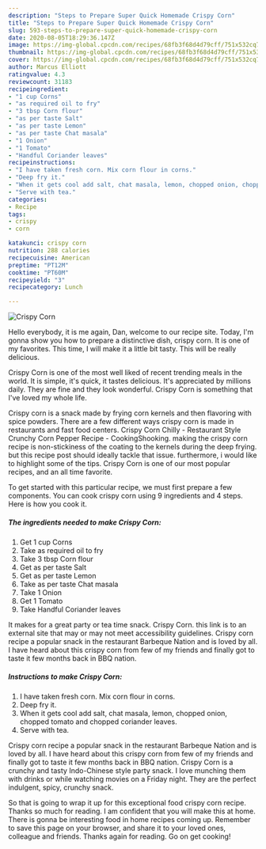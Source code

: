 ```yaml
---
description: "Steps to Prepare Super Quick Homemade Crispy Corn"
title: "Steps to Prepare Super Quick Homemade Crispy Corn"
slug: 593-steps-to-prepare-super-quick-homemade-crispy-corn
date: 2020-08-05T18:29:36.147Z
image: https://img-global.cpcdn.com/recipes/68fb3f68d4d79cff/751x532cq70/crispy-corn-recipe-main-photo.jpg
thumbnail: https://img-global.cpcdn.com/recipes/68fb3f68d4d79cff/751x532cq70/crispy-corn-recipe-main-photo.jpg
cover: https://img-global.cpcdn.com/recipes/68fb3f68d4d79cff/751x532cq70/crispy-corn-recipe-main-photo.jpg
author: Marcus Elliott
ratingvalue: 4.3
reviewcount: 31183
recipeingredient:
- "1 cup Corns"
- "as required oil to fry"
- "3 tbsp Corn flour"
- "as per taste Salt"
- "as per taste Lemon"
- "as per taste Chat masala"
- "1 Onion"
- "1 Tomato"
- "Handful Coriander leaves"
recipeinstructions:
- "I have taken fresh corn. Mix corn flour in corns."
- "Deep fry it."
- "When it gets cool add salt, chat masala, lemon, chopped onion, chopped tomato and chopped coriander leaves."
- "Serve with tea."
categories:
- Recipe
tags:
- crispy
- corn

katakunci: crispy corn 
nutrition: 288 calories
recipecuisine: American
preptime: "PT12M"
cooktime: "PT60M"
recipeyield: "3"
recipecategory: Lunch

---
```



![Crispy Corn](https://img-global.cpcdn.com/recipes/68fb3f68d4d79cff/751x532cq70/crispy-corn-recipe-main-photo.jpg)

Hello everybody, it is me again, Dan, welcome to our recipe site. Today, I'm gonna show you how to prepare a distinctive dish, crispy corn. It is one of my favorites. This time, I will make it a little bit tasty. This will be really delicious.

Crispy Corn is one of the most well liked of recent trending meals in the world. It is simple, it's quick, it tastes delicious. It's appreciated by millions daily. They are fine and they look wonderful. Crispy Corn is something that I've loved my whole life.

Crispy corn is a snack made by frying corn kernels and then flavoring with spice powders. There are a few different ways crispy corn is made in restaurants and fast food centers. Crispy Corn Chilly - Restaurant Style Crunchy Corn Pepper Recipe - CookingShooking. making the crispy corn recipe is non-stickiness of the coating to the kernels during the deep frying. but this recipe post should ideally tackle that issue. furthermore, i would like to highlight some of the tips. Crispy Corn is one of our most popular recipes, and an all time favorite.


To get started with this particular recipe, we must first prepare a few components. You can cook crispy corn using 9 ingredients and 4 steps. Here is how you cook it.

<!--inarticleads1-->

##### The ingredients needed to make Crispy Corn:

1. Get 1 cup Corns
1. Take as required oil to fry
1. Take 3 tbsp Corn flour
1. Get as per taste Salt
1. Get as per taste Lemon
1. Take as per taste Chat masala
1. Take 1 Onion
1. Get 1 Tomato
1. Take Handful Coriander leaves


It makes for a great party or tea time snack. Crispy Corn. this link is to an external site that may or may not meet accessibility guidelines. Crispy corn recipe a popular snack in the restaurant Barbeque Nation and is loved by all. I have heard about this crispy corn from few of my friends and finally got to taste it few months back in BBQ nation. 

<!--inarticleads2-->

##### Instructions to make Crispy Corn:

1. I have taken fresh corn. Mix corn flour in corns.
1. Deep fry it.
1. When it gets cool add salt, chat masala, lemon, chopped onion, chopped tomato and chopped coriander leaves.
1. Serve with tea.


Crispy corn recipe a popular snack in the restaurant Barbeque Nation and is loved by all. I have heard about this crispy corn from few of my friends and finally got to taste it few months back in BBQ nation. Crispy Corn is a crunchy and tasty Indo-Chinese style party snack. I love munching them with drinks or while watching movies on a Friday night. They are the perfect indulgent, spicy, crunchy snack. 

So that is going to wrap it up for this exceptional food crispy corn recipe. Thanks so much for reading. I am confident that you will make this at home. There is gonna be interesting food in home recipes coming up. Remember to save this page on your browser, and share it to your loved ones, colleague and friends. Thanks again for reading. Go on get cooking!

